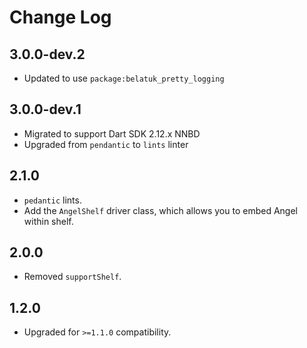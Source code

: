 # Change Log

## 3.0.0-dev.2

* Updated to use `package:belatuk_pretty_logging`

## 3.0.0-dev.1

* Migrated to support Dart SDK 2.12.x NNBD
* Upgraded from `pendantic` to `lints` linter

## 2.1.0

* `pedantic` lints.
* Add the `AngelShelf` driver class, which allows you to embed Angel within shelf.

## 2.0.0

* Removed `supportShelf`.

## 1.2.0

* Upgraded for `>=1.1.0` compatibility.
